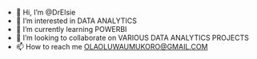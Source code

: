 - 👋 Hi, I’m @DrElsie
- 👀 I’m interested in DATA ANALYTICS
- 🌱 I’m currently learning POWERBI
- 💞️ I’m looking to collaborate on VARIOUS DATA ANALYTICS PROJECTS
- 📫 How to reach me OLAOLUWAUMUKORO@GMAIL.COM

<!---
DrElsie/DrElsie is a ✨ special ✨ repository because its `README.md` (this file) appears on your GitHub profile.
You can click the Preview link to take a look at your changes.
--->
